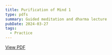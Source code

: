 ```yaml
---
title: Purification of Mind 1
type: pdfs
summary: Guided meditation and dharma lecture
pubDate: 2024-03-27
tags:
  - Practice
---
```


<a href="https://drive.google.com/file/d/12VcaVW8W-vQHV1lqwOfzeIl0k8plx0_F/view?usp=sharing" target="_blank">View PDF</a>
